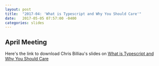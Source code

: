 ```yaml
---
layout: post
title:  "2017-04: 'What is Typescript and Why You Should Care'"
date:   2017-05-05 07:57:00 -0400
categories: slides
---
```


April Meeting
-------------

Here's the link to download Chris Billiau's slides on [What is Typescript and Why You Should Care][typescript-slides]

[typescript-slides]: https://uppervalley-js.github.io/Typescript_UVJS.pptx
